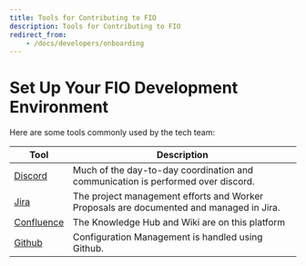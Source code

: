 ```yaml
---
title: Tools for Contributing to FIO
description: Tools for Contributing to FIO
redirect_from:
    - /docs/developers/onboarding
---
```


# Set Up Your FIO Development Environment

Here are some tools commonly used by the tech team:

|Tool|Description|
|---|---|
|[Discord](https://discord.gg/fio) |Much of the day-to-day coordination and communication is performed over discord.  |
|[Jira](https://fioprotocol.atlassian.net/jira/software/c/projects/BD/boards/2?selectedIssue=BD-3035)|The project management efforts and Worker Proposals are documented and managed in Jira.|
|[Confluence](https://fioprotocol.atlassian.net/wiki/home)|The Knowledge Hub and Wiki are on this platform|
|[Github](https://github.com/fioprotocol/)|Configuration Management is handled using Github.|

